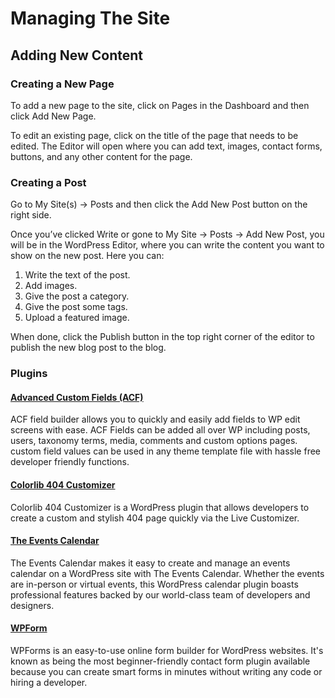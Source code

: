 # Managing The Site

## Adding New Content

### **Creating a New Page**

To add a new page to the site, click on Pages in the Dashboard and then click Add New Page.

To edit an existing page, click on the title of the page that needs to be edited. The Editor will open where you can add text, images, contact forms, buttons, and any other content for the page.

### **Creating a Post**

Go to My Site(s) → Posts and then click the Add New Post button on the right side.  

Once you’ve clicked Write or gone to My Site → Posts → Add New Post, you will be in the WordPress Editor, where you can write the content you want to show on the new post. Here you can:

1. Write the text of the post.
2. Add images.
3. Give the post a category.
4. Give the post some tags.
5. Upload a featured image.  

When done, click the Publish button in the top right corner of the editor to publish the new blog post to the blog.

### Plugins

#### [Advanced Custom Fields (ACF)](https://www.advancedcustomfields.com/ "Advanced Custom Fields (ACF)")  

ACF field builder allows you to quickly and easily add fields to WP edit screens with ease. ACF Fields can be added all over WP including posts, users, taxonomy terms, media, comments and custom options pages. custom field values can be used in any theme template file with hassle free developer friendly functions.

#### [Colorlib 404 Customizer](https://wordpress.org/plugins/colorlib-404-customizer/ "Colorlib 404 Customizer")

Colorlib 404 Customizer is a WordPress plugin that allows developers to create a custom and stylish 404 page quickly via the Live Customizer.

#### [The Events Calendar](https://theeventscalendar.com/ "The Events Calendar")

The Events Calendar makes it easy to create and manage an events calendar on a WordPress site with The Events Calendar. Whether the events are in-person or virtual events, this WordPress calendar plugin boasts professional features backed by our world-class team of developers and designers.

#### [WPForm](https://theeventscalendar.com/ "WPForm")  

WPForms is an easy-to-use online form builder for WordPress websites. It's known as being the most beginner-friendly contact form plugin available because you can create smart forms in minutes without writing any code or hiring a developer.
